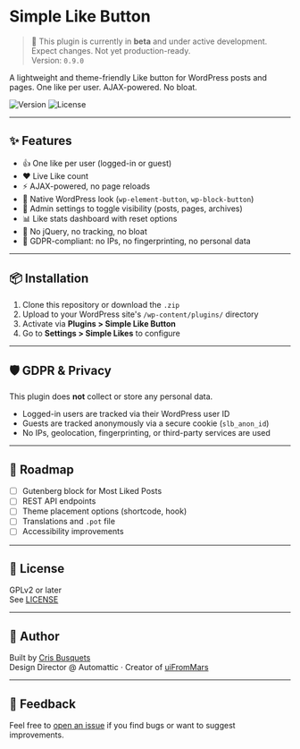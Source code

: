 # Simple Like Button

> 🚧 This plugin is currently in **beta** and under active development.  
> Expect changes. Not yet production-ready.  
> Version: `0.9.0`

A lightweight and theme-friendly Like button for WordPress posts and pages. One like per user. AJAX-powered. No bloat.

![Version](https://img.shields.io/badge/version-0.9.0--beta-yellow)
![License](https://img.shields.io/badge/license-GPL--2.0-blue)

---

## ✨ Features

- 👍 One like per user (logged-in or guest)
- ❤️ Live Like count
- ⚡ AJAX-powered, no page reloads
- 🎯 Native WordPress look (`wp-element-button`, `wp-block-button`)
- 🧼 Admin settings to toggle visibility (posts, pages, archives)
- 📊 Like stats dashboard with reset options
- 🧩 No jQuery, no tracking, no bloat
- 🔐 GDPR-compliant: no IPs, no fingerprinting, no personal data

---

## 📦 Installation

1. Clone this repository or download the `.zip`
2. Upload to your WordPress site's `/wp-content/plugins/` directory
3. Activate via **Plugins > Simple Like Button**
4. Go to **Settings > Simple Likes** to configure

---

## 🛡️ GDPR & Privacy

This plugin does **not** collect or store any personal data.

- Logged-in users are tracked via their WordPress user ID
- Guests are tracked anonymously via a secure cookie (`slb_anon_id`)
- No IPs, geolocation, fingerprinting, or third-party services are used

---

## 🚧 Roadmap

- [ ] Gutenberg block for Most Liked Posts
- [ ] REST API endpoints
- [ ] Theme placement options (shortcode, hook)
- [ ] Translations and `.pot` file
- [ ] Accessibility improvements

---

## 📄 License

GPLv2 or later  
See [LICENSE](https://www.gnu.org/licenses/gpl-2.0.html)

---

## 🧠 Author

Built by [Cris Busquets](https://github.com/crisbusquets)  
Design Director @ Automattic · Creator of [uiFromMars](https://uifrommars.com)

---

## 🙏 Feedback

Feel free to [open an issue](https://github.com/crisbusquets/simple-likes/issues) if you find bugs or want to suggest improvements.
